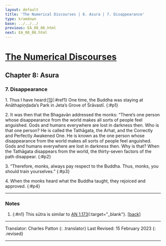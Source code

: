 ```yaml
---
layout: default
title: 'The Numerical Discourses | 8. Asura | 7. Disappearance'
type: kramdown
base: ../../../
previous: EA_08_06.html
next: EA_08_08.html
---
```


# [The Numerical Discourses](../index.html)
## Chapter 8: Asura
### 7. Disappearance

1\. Thus I have heard:[\[1\]](#n1){:#ref1} One time, the Buddha was staying at Anāthapiṇḍada’s Park in Jeta’s Grove of Śrāvastī.
{:#p1}

2\. It was then that the Bhagavān addressed the monks: “There’s one person whose disappearance from the world makes all sorts of people feel anguished. Gods and humans everywhere are lost in darkness then. Who is that one person? He is called the Tathāgata, the Arhat, and the Correctly and Perfectly Awakened One. He is known as the one person whose disappearance from the world makes all sorts of people feel anguished. Gods and humans everywhere are lost in darkness then. Why is that? When the Tathāgata disappears from the world, the thirty-seven factors of the path disappear.
{:#p2}

3\. “Therefore, monks, always pay respect to the Buddha. Thus, monks, you should train yourselves.”
{:#p3}

4\. When the monks heard what the Buddha taught, they rejoiced and approved.
{:#p4}

---

### Notes

1. {:#n1} This sūtra is similar to [AN 1.173](https://www.suttacentral.net/an1.173){:target="_blank"}. [\[back\]](#ref1)

---

Translator: Charles Patton
{: .translator}
Last Revised: 15 February 2023
{: .revised}

---